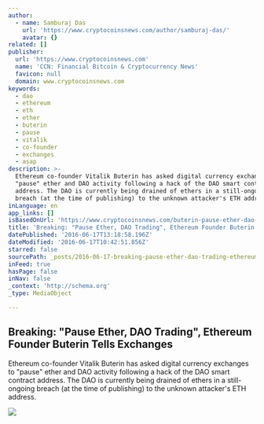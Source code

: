 ```yaml
---
author:
  - name: Samburaj Das
    url: 'https://www.cryptocoinsnews.com/author/samburaj-das/'
    avatar: {}
related: []
publisher:
  url: 'https://www.cryptocoinsnews.com'
  name: 'CCN: Financial Bitcoin & Cryptocurrency News'
  favicon: null
  domain: www.cryptocoinsnews.com
keywords:
  - dao
  - ethereum
  - eth
  - ether
  - buterin
  - pause
  - vitalik
  - co-founder
  - exchanges
  - asap
description: >-
  Ethereum co-founder Vitalik Buterin has asked digital currency exchanges to
  "pause" ether and DAO activity following a hack of the DAO smart contract
  address. The DAO is currently being drained of ethers in a still-ongoing
  breach (at the time of publishing) to the unknown attacker's ETH address.
inLanguage: en
app_links: []
isBasedOnUrl: 'https://www.cryptocoinsnews.com/buterin-pause-ether-dao-trading/'
title: 'Breaking: "Pause Ether, DAO Trading", Ethereum Founder Buterin Tells Exchanges'
datePublished: '2016-06-17T13:18:58.196Z'
dateModified: '2016-06-17T10:42:51.856Z'
starred: false
sourcePath: _posts/2016-06-17-breaking-pause-ether-dao-trading-ethereum-founder-buter.md
inFeed: true
hasPage: false
inNav: false
_context: 'http://schema.org'
_type: MediaObject

---
```

<article style=""><h1>Breaking: "Pause Ether, DAO Trading", Ethereum Founder Buterin Tells Exchanges</h1><p>Ethereum co-founder Vitalik Buterin has asked digital currency exchanges to "pause" ether and DAO activity following a hack of the DAO smart contract address. The DAO is currently being drained of ethers in a still-ongoing breach (at the time of publishing) to the unknown attacker's ETH address.</p><img src="https://www.cryptocoinsnews.com/wp-content/uploads/2016/06/Vitalik-Buterin.jpg" /></article>